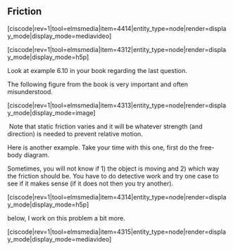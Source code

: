 ## Friction

[ciscode|rev=1|tool=elmsmedia|item=4414|entity_type=node|render=display_mode|display_mode=mediavideo]

[ciscode|rev=1|tool=elmsmedia|item=4312|entity_type=node|render=display_mode|display_mode=h5p]

Look at example 6.10 in your book regarding the last question.

The following figure from the book is very important and often misunderstood. 

[ciscode|rev=1|tool=elmsmedia|item=4313|entity_type=node|render=display_mode|display_mode=image]

<lrndesign-sidenote label="Instructor Note" icon="bookmark" bg-color="#c2e5f2">
 Note that static friction varies and it will be whatever strength (and direction) is needed to prevent relative motion. 
</lrndesign-sidenote>

Here is another example. Take your time with this one, first do the free-body diagram. 

<lrndesign-sidenote label="Instructor Note" icon="bookmark" bg-color="#c2e5f2">
Sometimes, you will not know if 1) the object is moving and 2) which way the friction should be. You have to do detective work and try one case to see if it makes sense (if it does not then you try another). 
</lrndesign-sidenote>

[ciscode|rev=1|tool=elmsmedia|item=4314|entity_type=node|render=display_mode|display_mode=h5p]

below, I work on this problem a bit more.
 
[ciscode|rev=1|tool=elmsmedia|item=4315|entity_type=node|render=display_mode|display_mode=mediavideo]